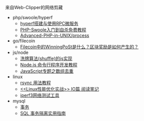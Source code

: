 来自Web-Clipper的网络剪藏

- php/swoole/hyperf  
  - [hyperf搭建与使用RPC微服务](https://github.com/he426100/Web-Clipper/issues/55)
  - [PHP-Swoole入门到自杀免费教程](https://github.com/he426100/Web-Clipper/issues/61)
  - [Advanced-PHP-in-UNIX/process](https://github.com/he426100/Web-Clipper/issues/59)
- go/filecoin  
  - [Filecoin中的WinningPoSt是什么？区块奖励是如何产生的？](https://github.com/he426100/Web-Clipper/issues/51)
- js/node
  - [洗牌算法(shuffle)的js实现](https://github.com/he426100/Web-Clipper/issues/49)
  - [Node.js 命令行程序开发教程](https://github.com/he426100/Web-Clipper/issues/50)
  - [JavaScript专题之数组去重](https://github.com/he426100/Web-Clipper/issues/48)
- linux  
  - [rsync 用法教程](https://github.com/he426100/Web-Clipper/issues/54)
  - [<<Linux性能优化实战>> IO篇 阅读笔记](https://github.com/he426100/Web-Clipper/issues/47)
  - [iperf3网络测试工具](https://github.com/he426100/Web-Clipper/issues/45)
- mysql  
  - [事务](https://github.com/Vonng/ddia/blob/master/ch7.md)
  - [SQL 事务隔离实用指南](https://github.com/xitu/gold-miner/blob/master/TODO/practical-guide-sql-isolation.md)
